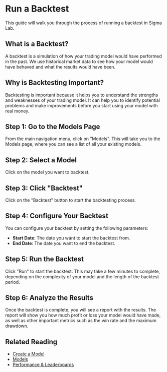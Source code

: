 # Run a Backtest

This guide will walk you through the process of running a backtest in Sigma Lab.

## What is a Backtest?

A backtest is a simulation of how your trading model would have performed in the past. We use historical market data to see how your model would have behaved and what the results would have been.

## Why is Backtesting Important?

Backtesting is important because it helps you to understand the strengths and weaknesses of your trading model. It can help you to identify potential problems and make improvements before you start using your model with real money.

## Step 1: Go to the Models Page

From the main navigation menu, click on "Models". This will take you to the Models page, where you can see a list of all your existing models.

## Step 2: Select a Model

Click on the model you want to backtest.

## Step 3: Click "Backtest"

Click on the "Backtest" button to start the backtesting process.

## Step 4: Configure Your Backtest

You can configure your backtest by setting the following parameters:

*   **Start Date**: The date you want to start the backtest from.
*   **End Date**: The date you want to end the backtest.

## Step 5: Run the Backtest

Click "Run" to start the backtest. This may take a few minutes to complete, depending on the complexity of your model and the length of the backtest period.

## Step 6: Analyze the Results

Once the backtest is complete, you will see a report with the results. The report will show you how much profit or loss your model would have made, as well as other important metrics such as the win rate and the maximum drawdown.

## Related Reading

*   [Create a Model](./create-a-model.md)
*   [Models](../../products/models.md)
*   [Performance & Leaderboards](../../products/performance-leaderboards.md)
